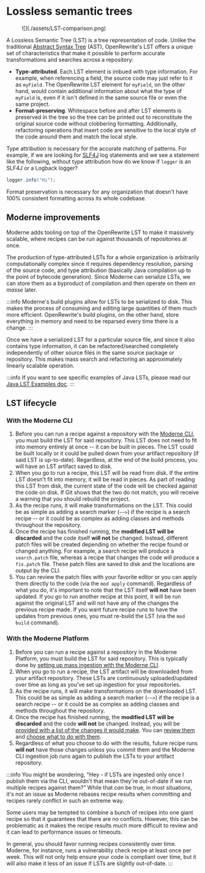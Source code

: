 # Lossless semantic trees

<figure>
  ![](./assets/LST-comparison.png)
</figure>

A Lossless Semantic Tree (LST) is a tree representation of code. Unlike the traditional [Abstract Syntax Tree](https://en.wikipedia.org/wiki/Abstract_syntax_tree) (AST), OpenRewrite's LST offers a unique set of characteristics that make it possible to perform accurate transformations and searches across a repository:

* **Type-attributed**. Each LST element is imbued with type information. For example, when referencing a field, the source code may just refer to it as `myField`. The OpenRewrite LST element for `myField`, on the other hand, would contain additional information about what the type of `myField` is, even if it isn't defined in the same source file or even the same project.
* **Format-preserving**. Whitespace before and after LST elements is preserved in the tree so the tree can be printed out to reconstitute the original source code without clobbering formatting. Additionally, refactoring operations that insert code are sensitive to the local style of the code around them and match the local style.

Type attribution is necessary for the accurate matching of patterns. For example, if we are looking for [SLF4J](http://www.slf4j.org/) log statements and we see a statement like the following, without type attribution how do we know if `logger` is an SLF4J or a Logback logger?

```java
logger.info("Hi");
```

Format preservation is necessary for any organization that doesn't have 100% consistent formatting across its whole codebase.

## Moderne improvements

Moderne adds tooling on top of the OpenRewrite LST to make it massively scalable, where recipes can be run against thousands of repositories at once.

The production of type-attributed LSTs for a whole organization is arbitrarily computationally complex since it requires dependency resolution, parsing of the source code, and type attribution (basically Java compilation up to the point of bytecode generation). Since Moderne can serialize LSTs, we can store them as a byproduct of compilation and then operate on them _en masse_ later.

:::info
Moderne's build plugins allow for LSTs to be serialized to disk. This makes the process of consuming and editing large quantities of them much more efficient. OpenRewrite's build plugins, on the other hand, store everything in memory and need to be reparsed every time there is a change.
:::

Once we have a serialized LST for a particular source file, and since it also contains type information, it can be refactored/searched completely independently of other source files in the same source package or repository. This makes mass search and refactoring an approximately linearly scalable operation.

:::info
If you want to see specific examples of Java LSTs, please read our [Java LST Examples doc](https://docs.openrewrite.org/concepts-and-explanations/lst-examples).
:::

## LST lifecycle

### With the Moderne CLI

1. Before you can run a recipe against a repository with the [Moderne CLI](../../../user-documentation/moderne-cli/getting-started/cli-intro.md), you must build the LST for said repository. This LST does not need to fit into memory entirely at once -- it can be built in pieces. The LST could be built locally or it could be pulled down from your artifact repository (if said LST is up-to-date). Regardless, at the end of the build process, you will have an LST artifact saved to disk.
2. When you go to run a recipe, this LST will be read from disk. If the entire LST doesn't fit into memory, it will be read in pieces. As part of reading this LST from disk, the current state of the code will be checked against the code on disk. If Git shows that the two do not match, you will receive a warning that you should rebuild the project.
3. As the recipe runs, it will make transformations on the LST. This could be as simple as adding a search marker (`~~>`) if the recipe is a search recipe -- or it could be as complex as adding classes and methods throughout the repository.
4. Once the recipe has finished running, the **modified LST will be discarded** and the code itself **will not** be changed. Instead, different patch files will be created depending on whether the recipe found or changed anything. For example, a search recipe will produce a `search.patch` file, whereas a recipe that changes the code will produce a `fix.patch` file. These patch files are saved to disk and the locations are output by the CLI.
5. You can review the patch files with your favorite editor or you can apply them directly to the code (via the `mod apply` command). Regardless of what you do, it's important to note that the LST itself **will not** have been updated. If you go to run another recipe at this point, it will be run against the original LST and will not have any of the changes the previous recipe made. If you want future recipe runs to have the updates from previous ones, you must re-build the LST (via the `mod build` command).

### With the Moderne Platform

1. Before you can run a recipe against a repository in the Moderne Platform, you must build the LST for said repository. This is typically done by [setting up mass ingestion with the Moderne CLI](../how-to-guides/mass-ingest.md).
2. When you go to run a recipe, the LST artifact will be downloaded from your artifact repository. These LSTs are continuously uploaded/updated over time as long as you've set up ingestion for your repositories.
3. As the recipe runs, it will make transformations on the downloaded LST. This could be as simple as adding a search marker (`~~>`) if the recipe is a search recipe -- or it could be as complex as adding classes and methods throughout the repository.
4. Once the recipe has finished running, the **modified LST will be discarded** and the code **will not** be changed. Instead, you will be [provided with a list of the changes it would make](../../../../user-documentation/moderne-platform/getting-started/running-your-first-recipe#step-6-run-the-recipe). You can [review them](../../../../user-documentation/moderne-platform/getting-started/running-your-first-recipe#step-7-view-the-results) and [choose what to do with them](../../../../user-documentation/moderne-platform/getting-started/running-your-first-recipe#step-8-commit-your-changes).
5. Regardless of what you choose to do with the results, future recipe runs **will not** have those changes unless you commit them and the Moderne CLI ingestion job runs again to publish the LSTs to your artifact repository.

:::info
You might be wondering, "Hey - if LSTs are ingested only once I publish them via the CLI, wouldn't that mean they're out-of-date if we run multiple recipes against them?" While that _can_ be true, in most situations, it's not an issue as Moderne rebases recipe results when committing and recipes rarely conflict in such an extreme way.

Some users may be tempted to combine a bunch of recipes into one giant recipe so that it guarantees that there are no conflicts. However, this can be problematic as it makes the recipe results much more difficult to review and it can lead to performance issues or timeouts.

In general, you should favor running recipes consistently over time. Moderne, for instance, runs a vulnerability check recipe at least once per week. This will not only help ensure your code is compliant over time, but it will also make it less of an issue if LSTs are slightly out-of-date.
:::
